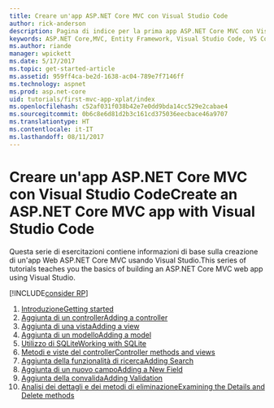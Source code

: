 ```yaml
---
title: Creare un'app ASP.NET Core MVC con Visual Studio Code
author: rick-anderson
description: Pagina di indice per la prima app ASP.NET Core MVC con Visual Studio Code
keywords: ASP.NET Core,MVC, Entity Framework, Visual Studio Code, VS Code
ms.author: riande
manager: wpickett
ms.date: 5/17/2017
ms.topic: get-started-article
ms.assetid: 959ff4ca-be2d-1638-ac04-789e7f7146ff
ms.technology: aspnet
ms.prod: asp.net-core
uid: tutorials/first-mvc-app-xplat/index
ms.openlocfilehash: c52af031f038b42e7e0dd9bda14cc529e2cabae4
ms.sourcegitcommit: 0b6c8e6d81d2b3c161cd375036eecbace46a9707
ms.translationtype: HT
ms.contentlocale: it-IT
ms.lasthandoff: 08/11/2017
---
```

# <a name="create-an-aspnet-core-mvc-app-with-visual-studio-code"></a><span data-ttu-id="ed07f-104">Creare un'app ASP.NET Core MVC con Visual Studio Code</span><span class="sxs-lookup"><span data-stu-id="ed07f-104">Create an ASP.NET Core MVC app with Visual Studio Code</span></span>

<span data-ttu-id="ed07f-105">Questa serie di esercitazioni contiene informazioni di base sulla creazione di un'app Web ASP.NET Core MVC usando Visual Studio.</span><span class="sxs-lookup"><span data-stu-id="ed07f-105">This series of tutorials teaches you the basics of building an ASP.NET Core MVC web app using Visual Studio.</span></span> 

[!INCLUDE[consider RP](../../includes/razor.md)]

1. [<span data-ttu-id="ed07f-106">Introduzione</span><span class="sxs-lookup"><span data-stu-id="ed07f-106">Getting started</span></span>](start-mvc.md)
2. [<span data-ttu-id="ed07f-107">Aggiunta di un controller</span><span class="sxs-lookup"><span data-stu-id="ed07f-107">Adding a controller</span></span>](adding-controller.md)
3. [<span data-ttu-id="ed07f-108">Aggiunta di una vista</span><span class="sxs-lookup"><span data-stu-id="ed07f-108">Adding a view</span></span>](adding-view.md)
4. [<span data-ttu-id="ed07f-109">Aggiunta di un modello</span><span class="sxs-lookup"><span data-stu-id="ed07f-109">Adding a model</span></span>](adding-model.md)
5. [<span data-ttu-id="ed07f-110">Utilizzo di SQLite</span><span class="sxs-lookup"><span data-stu-id="ed07f-110">Working with SQLite</span></span>](working-with-sql.md)
6. [<span data-ttu-id="ed07f-111">Metodi e viste del controller</span><span class="sxs-lookup"><span data-stu-id="ed07f-111">Controller methods and views</span></span>](controller-methods-views.md)
7. [<span data-ttu-id="ed07f-112">Aggiunta della funzionalità di ricerca</span><span class="sxs-lookup"><span data-stu-id="ed07f-112">Adding Search</span></span>](search.md)
8. [<span data-ttu-id="ed07f-113">Aggiunta di un nuovo campo</span><span class="sxs-lookup"><span data-stu-id="ed07f-113">Adding a New Field</span></span>](new-field.md)
9. [<span data-ttu-id="ed07f-114">Aggiunta della convalida</span><span class="sxs-lookup"><span data-stu-id="ed07f-114">Adding Validation</span></span>](validation.md)
10. [<span data-ttu-id="ed07f-115">Analisi dei dettagli e dei metodi di eliminazione</span><span class="sxs-lookup"><span data-stu-id="ed07f-115">Examining the Details and Delete methods</span></span>](xref:tutorials/first-mvc-app/details)
